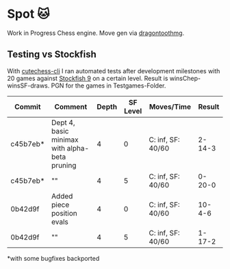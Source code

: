 # Spot 🐱
Work in Progress Chess engine. Move gen via [dragontoothmg](https://pkg.go.dev/github.com/dylhunn/dragontoothmg).
## Testing vs Stockfish
With [cutechess-cli](https://github.com/cutechess/cutechess) I ran automated tests after development milestones with 20 games against [Stockfish 9](https://github.com/official-stockfish/Stockfish) on a certain level. Result is winsChep-winsSF-draws. PGN for the games in Testgames-Folder.

| Commit   | Comment                                       | Depth | SF Level | Moves/Time        | Result |
|----------|-----------------------------------------------|-------|----------|-------------------|--------|
| c45b7eb* | Dept 4, basic minimax with alpha-beta pruning | 4     | 0        | C: inf, SF: 40/60 | 2-14-3 |
| c45b7eb* |                       ""                      | 4     | 5        | C: inf, SF: 40/60 | 0-20-0 |
| 0b42d9f  | Added piece position evals                    | 4     | 0        | C: inf, SF: 40/60 | 10-4-6 |
| 0b42d9f  |                       ""                      | 4     | 5        | C: inf, SF: 40/60 | 1-17-2 |

*with some bugfixes backported